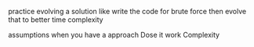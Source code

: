 practice evolving a solution
	like write the code for brute force
	then evolve that to better time complexity
	
assumptions when you have a approach
Dose it work
Complexity
